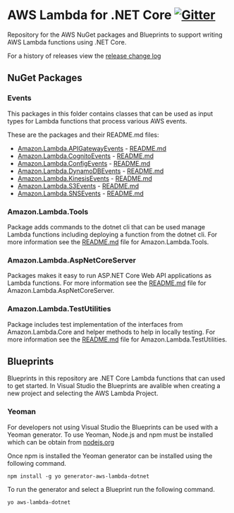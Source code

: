 # AWS Lambda for .NET Core [![Gitter](https://badges.gitter.im/Join%20Chat.svg)](https://gitter.im/aws/aws-lambda-dotnet?utm_source=badge&utm_medium=badge&utm_campaign=pr-badge&utm_content=badge)

Repository for the AWS NuGet packages and Blueprints to support writing AWS Lambda functions using .NET Core.

For a history of releases view the [release change log](RELEASE.CHANGELOG.md)

## NuGet Packages

### Events

This packages in this folder contains classes that can be used as input types for Lambda functions that process various AWS events.

These are the packages and their README.md files:

* [Amazon.Lambda.APIGatewayEvents](Libraries/Amazon.Lambda.APIGatewayEvents) - [README.md](Libraries/Amazon.Lambda.APIGatewayEvents/README.md)
* [Amazon.Lambda.CognitoEvents](Libraries/Amazon.Lambda.CognitoEvents) - [README.md](Libraries/Amazon.Lambda.CognitoEvents/README.md)
* [Amazon.Lambda.ConfigEvents](Libraries/Amazon.Lambda.ConfigEvents) - [README.md](Libraries/Amazon.Lambda.ConfigEvents/README.md)
* [Amazon.Lambda.DynamoDBEvents](Libraries/Amazon.Lambda.DynamoDBEvents) - [README.md](Libraries/Amazon.Lambda.DynamoDBEvents/README.md)
* [Amazon.Lambda.KinesisEvents](Libraries/Amazon.Lambda.KinesisEvents) - [README.md](Libraries/Amazon.Lambda.KinesisEvents/README.md)
* [Amazon.Lambda.S3Events](Libraries/Amazon.Lambda.S3Events) - [README.md](Libraries/Amazon.Lambda.S3Events/README.md)
* [Amazon.Lambda.SNSEvents](Libraries/Amazon.Lambda.SNSEvents) - [README.md](Libraries/Amazon.Lambda.SNSEvents/README.md)

### Amazon.Lambda.Tools

Package adds commands to the dotnet cli that can be used manage Lambda functions including deploying a function from the dotnet cli. 
For more information see the [README.md](Libraries/Amazon.Lambda.Tools/README.md) file for Amazon.Lambda.Tools.

### Amazon.Lambda.AspNetCoreServer

Packages makes it easy to run ASP.NET Core Web API applications as Lambda functions.
For more information see the [README.md](Libraries/Amazon.Lambda.AspNetCoreServer/README.md) file for Amazon.Lambda.AspNetCoreServer.

### Amazon.Lambda.TestUtilities

Package includes test implementation of the interfaces from Amazon.Lambda.Core and helper methods to help in locally testing.
For more information see the [README.md](Libraries/Amazon.Lambda.TestUtilities/README.md) file for Amazon.Lambda.TestUtilities.

## Blueprints

Blueprints in this repository are .NET Core Lambda functions that can used to get started. In Visual Studio the Blueprints are avalible when creating a new project and selecting the AWS Lambda Project.

### Yeoman
For developers not using Visual Studio the Blueprints can be used with a Yeoman generator. To use Yeoman, Node.js and npm must be installed which can be obtain from [nodejs.org](https://nodejs.org/en/download/)

Once npm is installed the Yeoman generator can be installed using the following command.
```
npm install -g yo generator-aws-lambda-dotnet
```

To run the generator and select a Blueprint run the following command.
```
yo aws-lambda-dotnet
```
